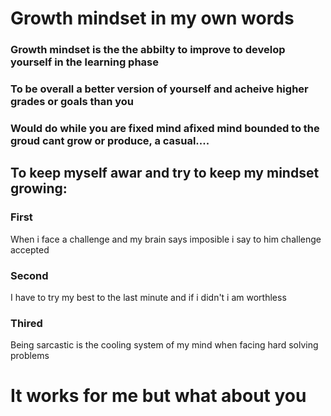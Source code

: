 # Growth mindset in my own words 
### Growth mindset is the the abbilty to improve to develop yourself in the learning phase
### To be overall a better version of yourself and acheive higher grades or goals than you
### Would do while you are fixed mind afixed mind bounded to the groud cant grow or produce, a casual....






## To keep myself awar and try to keep my mindset growing:  

### First 
When i face a challenge and my brain says imposible i say to him challenge accepted

### Second 
I have to try my best to the last minute and if i didn't i am worthless

### Thired 
Being sarcastic is the cooling system of my mind when facing hard solving problems

# It works for me but what about you
